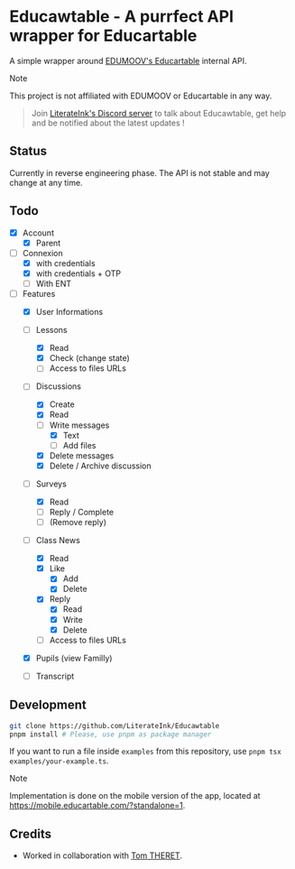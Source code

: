 # Educawtable - A purrfect API wrapper for Educartable

A simple wrapper around [EDUMOOV's Educartable](https://www.educartable.com/) internal API.

> [!NOTE]  
> This project is not affiliated with EDUMOOV or Educartable in any way.

> Join [LiterateInk's Discord server](https://literate.ink/discord) to talk about Educawtable, get help and be notified about the latest updates !

## Status

Currently in reverse engineering phase.
The API is not stable and may change at any time.

## Todo

- [x] Account
  - [x] Parent
- [ ] Connexion
  - [x] with credentials
  - [x] with credentials + OTP
  - [ ] With ENT
- [ ] Features
  - [x] User Informations
  - [ ] Lessons
    - [x] Read
    - [x] Check (change state)
    - [ ] Access to files URLs
  - [ ] Discussions
    - [x] Create
    - [x] Read
    - [ ] Write messages
      - [x] Text
      - [ ] Add files
    - [x] Delete messages
    - [x] Delete / Archive discussion
  - [ ] Surveys
    - [x] Read
    - [ ] Reply / Complete
    - [ ] (Remove reply)
  - [ ] Class News
    - [x] Read
    - [x] Like
      - [x] Add
      - [x] Delete
    - [x] Reply
      - [x] Read
      - [x] Write
      - [x] Delete
    - [ ] Access to files URLs
  - [x] Pupils (view Familly)
  - [ ] Transcript
   

## Development

```bash
git clone https://github.com/LiterateInk/Educawtable
pnpm install # Please, use pnpm as package manager
```

If you want to run a file inside `examples` from this repository, use `pnpm tsx examples/your-example.ts`.

> [!NOTE]
> Implementation is done on the mobile version of the app, located at <https://mobile.educartable.com/?standalone=1>.

## Credits

- Worked in collaboration with [Tom THERET](https://github.com/tom-theret).
